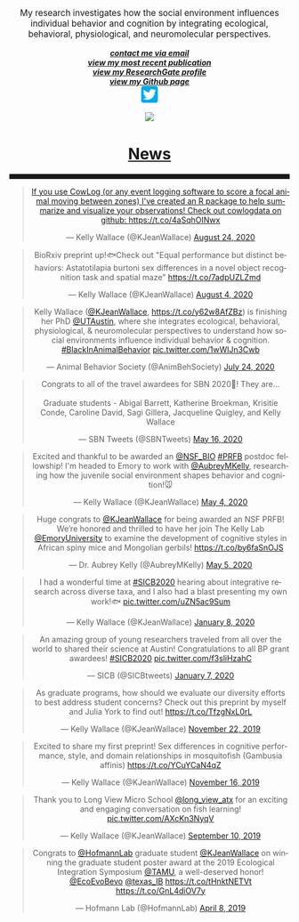 <body>
		
<div class="container">
<div class="blurb">
<p style="text-align:center;font-size:110%">My research investigates how the social environment influences individual behavior and cognition by integrating ecological, behavioral, physiological, and neuromolecular perspectives. </p>
	
<center>   <a href="mailto:kwallace@utexas.edu"><i><b>contact me via email</b></i></a>
<center>   <a href="https://link.springer.com/article/10.1007/s10071-020-01367-2"><i><b>view my most recent publication</b></i></a>
<center>   <a href="https://www.researchgate.net/profile/Kelly_Wallace2"><i><b>view my ResearchGate profile</b></i></a>
<center>   <a href="https://github.com/kellyjwallace"><i><b>view my Github page</b></i></a><br>

<center><a href="https://twitter.com/KJeanWallace"> <img src="/images/social_media_icons/twitter.png" width=30" height="30"></center>

<p><center><img src="/images/choose texas gif 2019.gif"> </center></p>
	

<h1>News</h1>
<hr style="height:9px;color:#84949B">

<blockquote class="twitter-tweet"><p lang="en" dir="ltr">If you use CowLog (or any event logging software to score a focal animal moving between zones) I&#39;ve created an R package to help summarize and visualize your observations! Check out cowlogdata on github: <a href="https://t.co/4aSqhOINwx">https://t.co/4aSqhOINwx</a></p>&mdash; Kelly Wallace (@KJeanWallace) <a href="https://twitter.com/KJeanWallace/status/1297928483331604487?ref_src=twsrc%5Etfw">August 24, 2020</a></blockquote> <script async src="https://platform.twitter.com/widgets.js" charset="utf-8"></script>

<blockquote class="twitter-tweet"><p lang="en" dir="ltr">BioRxiv preprint up!🐟Check out &quot;Equal performance but distinct behaviors: Astatotilapia burtoni sex differences in a novel object recognition task and spatial maze&quot; <a href="https://t.co/7adpUZLZmd">https://t.co/7adpUZLZmd</a></p>&mdash; Kelly Wallace (@KJeanWallace) <a href="https://twitter.com/KJeanWallace/status/1290714415680172039?ref_src=twsrc%5Etfw">August 4, 2020</a></blockquote> <script async src="https://platform.twitter.com/widgets.js" charset="utf-8"></script>

<blockquote class="twitter-tweet"><p lang="en" dir="ltr">Kelly Wallace (<a href="https://twitter.com/KJeanWallace?ref_src=twsrc%5Etfw">@KJeanWallace</a>, <a href="https://t.co/y62w8AfZBz">https://t.co/y62w8AfZBz</a>) is finishing her PhD <a href="https://twitter.com/UTAustin?ref_src=twsrc%5Etfw">@UTAustin</a>, where she integrates ecological, behavioral, physiological, &amp; neuromolecular perspectives to understand how social environments influence individual behavior &amp; cognition. <a href="https://twitter.com/hashtag/BlackInAnimalBehavior?src=hash&amp;ref_src=twsrc%5Etfw">#BlackInAnimalBehavior</a> <a href="https://t.co/1wWlJn3Cwb">pic.twitter.com/1wWlJn3Cwb</a></p>&mdash; Animal Behavior Society (@AnimBehSociety) <a href="https://twitter.com/AnimBehSociety/status/1286677521728069632?ref_src=twsrc%5Etfw">July 24, 2020</a></blockquote> <script async src="https://platform.twitter.com/widgets.js" charset="utf-8"></script>


<blockquote class="twitter-tweet"><p lang="en" dir="ltr">Congrats to all of the travel awardees for SBN 2020🥂! They are...<br><br>Graduate students - Abigal Barrett, Katherine Broekman, Krisitie Conde, Caroline David, Sagi Gillera, Jacqueline Quigley, and Kelly Wallace</p>&mdash; SBN Tweets (@SBNTweets) <a href="https://twitter.com/SBNTweets/status/1261790172628353032?ref_src=twsrc%5Etfw">May 16, 2020</a></blockquote> <script async src="https://platform.twitter.com/widgets.js" charset="utf-8"></script>

<blockquote class="twitter-tweet"><p lang="en" dir="ltr">Excited and thankful to be awarded an <a href="https://twitter.com/NSF_BIO?ref_src=twsrc%5Etfw">@NSF_BIO</a> <a href="https://twitter.com/hashtag/PRFB?src=hash&amp;ref_src=twsrc%5Etfw">#PRFB</a> postdoc fellowship! I&#39;m headed to Emory to work with <a href="https://twitter.com/AubreyMKelly?ref_src=twsrc%5Etfw">@AubreyMKelly</a>, researching how the juvenile social environment shapes behavior and cognition!🐭</p>&mdash; Kelly Wallace (@KJeanWallace) <a href="https://twitter.com/KJeanWallace/status/1257409135089520641?ref_src=twsrc%5Etfw">May 4, 2020</a></blockquote> <script async src="https://platform.twitter.com/widgets.js" charset="utf-8"></script>

<blockquote class="twitter-tweet"><p lang="en" dir="ltr">Huge congrats to <a href="https://twitter.com/KJeanWallace?ref_src=twsrc%5Etfw">@KJeanWallace</a> for being awarded an NSF PRFB! We’re honored and thrilled to have her join The Kelly Lab <a href="https://twitter.com/EmoryUniversity?ref_src=twsrc%5Etfw">@EmoryUniversity</a> to examine the development of cognitive styles in African spiny mice and Mongolian gerbils! <a href="https://t.co/by6faSnOJS">https://t.co/by6faSnOJS</a></p>&mdash; Dr. Aubrey Kelly (@AubreyMKelly) <a href="https://twitter.com/AubreyMKelly/status/1257476641535807490?ref_src=twsrc%5Etfw">May 5, 2020</a></blockquote> <script async src="https://platform.twitter.com/widgets.js" charset="utf-8"></script>

<blockquote class="twitter-tweet"><p lang="en" dir="ltr">I had a wonderful time at <a href="https://twitter.com/hashtag/SICB2020?src=hash&amp;ref_src=twsrc%5Etfw">#SICB2020</a> hearing about integrative research across diverse taxa, and I also had a blast presenting my own work!🐟 <a href="https://t.co/uZN5ac9Sum">pic.twitter.com/uZN5ac9Sum</a></p>&mdash; Kelly Wallace (@KJeanWallace) <a href="https://twitter.com/KJeanWallace/status/1214710994112528384?ref_src=twsrc%5Etfw">January 8, 2020</a></blockquote> <script async src="https://platform.twitter.com/widgets.js" charset="utf-8"></script>

<blockquote class="twitter-tweet"><p lang="en" dir="ltr">An amazing group of young researchers traveled from all over the world to shared their science at Austin! Congratulations to all BP grant awardees! <a href="https://twitter.com/hashtag/SICB2020?src=hash&amp;ref_src=twsrc%5Etfw">#SICB2020</a> <a href="https://t.co/f3sliHzahC">pic.twitter.com/f3sliHzahC</a></p>&mdash; SICB (@SICBtweets) <a href="https://twitter.com/SICBtweets/status/1214368841435951104?ref_src=twsrc%5Etfw">January 7, 2020</a></blockquote> <script async src="https://platform.twitter.com/widgets.js" charset="utf-8"></script>

<blockquote class="twitter-tweet"><p lang="en" dir="ltr">As graduate programs, how should we evaluate our diversity efforts to best address student concerns? Check out this preprint by myself and Julia York to find out! <a href="https://t.co/TfzgNxL0rL">https://t.co/TfzgNxL0rL</a></p>&mdash; Kelly Wallace (@KJeanWallace) <a href="https://twitter.com/KJeanWallace/status/1197989728303353856?ref_src=twsrc%5Etfw">November 22, 2019</a></blockquote> <script async src="https://platform.twitter.com/widgets.js" charset="utf-8"></script>


<blockquote class="twitter-tweet"><p lang="en" dir="ltr">Excited to share my first preprint! Sex differences in cognitive performance, style, and domain relationships in mosquitofish (Gambusia affinis) <a href="https://t.co/YCuYCaN4qZ">https://t.co/YCuYCaN4qZ</a></p>&mdash; Kelly Wallace (@KJeanWallace) <a href="https://twitter.com/KJeanWallace/status/1195709689297805316?ref_src=twsrc%5Etfw">November 16, 2019</a></blockquote> <script async src="https://platform.twitter.com/widgets.js" charset="utf-8"></script>


<blockquote class="twitter-tweet"><p lang="en" dir="ltr">Thank you to Long View Micro School <a href="https://twitter.com/long_view_atx?ref_src=twsrc%5Etfw">@long_view_atx</a> for an exciting and engaging conversation on fish learning! <a href="https://t.co/AXcKn3NyqV">pic.twitter.com/AXcKn3NyqV</a></p>&mdash; Kelly Wallace (@KJeanWallace) <a href="https://twitter.com/KJeanWallace/status/1171442085154574336?ref_src=twsrc%5Etfw">September 10, 2019</a></blockquote> <script async src="https://platform.twitter.com/widgets.js" charset="utf-8"></script>


<blockquote class="twitter-tweet"><p lang="en" dir="ltr">Congrats to <a href="https://twitter.com/HofmannLab?ref_src=twsrc%5Etfw">@HofmannLab</a> graduate student <a href="https://twitter.com/KJeanWallace?ref_src=twsrc%5Etfw">@KJeanWallace</a> on winning the graduate student poster award at the 2019 Ecological Integration Symposium <a href="https://twitter.com/TAMU?ref_src=twsrc%5Etfw">@TAMU</a>, a well-deserved honor! <a href="https://twitter.com/EcoEvoBevo?ref_src=twsrc%5Etfw">@EcoEvoBevo</a> <a href="https://twitter.com/texas_IB?ref_src=twsrc%5Etfw">@texas_IB</a> <a href="https://t.co/tHnktNETVt">https://t.co/tHnktNETVt</a> <a href="https://t.co/GnL4diOV7y">https://t.co/GnL4diOV7y</a></p>&mdash; Hofmann Lab (@HofmannLab) <a href="https://twitter.com/HofmannLab/status/1115294495426449409?ref_src=twsrc%5Etfw">April 8, 2019</a></blockquote> <script async src="https://platform.twitter.com/widgets.js" charset="utf-8"></script>
